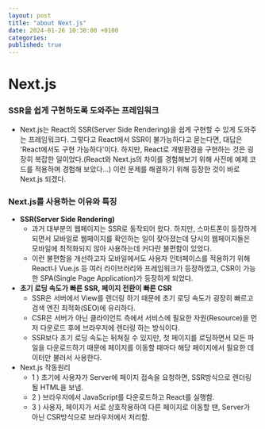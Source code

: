 ```yaml
---
layout: post
title: "about Next.js"
date: 2024-01-26 10:30:00 +0100
categories:
published: true
---
```


# Next.js

### **SSR을 쉽게 구현하도록 도와주는 프레임워크**

- Next.js는 React의 SSR(Server Side Rendering)을 쉽게 구현할 수 있게 도와주는 프레임워크다. 그렇다고 React에서 SSR이 불가능하다고 묻는다면, 대답은 'React에서도 구현 가능하다'이다. 하지만, React로 개발환경을 구현하는 것은 굉장히 복잡한 일이었다.(React와 Next.js의 차이를 경험해보기 위해 사전에 예제 코드를 적용하며 경험해 보았다...) 이런 문제를 해결하기 위해 등장한 것이 바로 Next.js 되겠다.

### **Next.js를 사용하는 이유와 특징**

- **SSR(Server Side Rendering)**
  - 과거 대부분의 웹페이지는 SSR로 동작되어 왔다. 하지만, 스마트폰이 등장하게 되면서 모바일로 웹페이지를 확인하는 일이 잦아졌는데 당시의 웹페이지들은 모바일에 최적화되지 않아 사용하는데 커다란 불편함이 있었다.
  - 이런 불편함을 개선하고자 모바일에서도 사용자 인터페이스를 적용하기 위해 React나 Vue.js 등 여러 라이브러리와 프레임워크가 등장하였고, CSR이 가능한 SPA(Single Page Application)가 등장하게 되었다.
- **초기 로딩 속도가 빠른 SSR, 페이지 전환이 빠른 CSR**
  - SSR은 서버에서 View를 렌더링 하기 때문에 초기 로딩 속도가 굉장히 빠르고 검색 엔진 최적화(SEO)에 유리하다.
  - CSR은 서버가 아닌 클라이언트 측에서 서비스에 필요한 자원(Resource)을 먼저 다운로드 후에 브라우저에 렌더링 하는 방식이다.
  - SSR보다 초기 로딩 속도는 뒤쳐질 수 있지만, 첫 페이지를 로딩하면서 모든 파일을 다운로드하기 때문에 페이지를 이동할 때마다 해당 페이지에서 필요한 데이터만 불러서 사용한다.
- Next.js 작동원리
  - 1 ) 초기에 사용자가 Server에 페이지 접속을 요청하면, SSR방식으로 렌더링 될 HTML을 보냄.
  - 2 ) 브라우저에서 JavaScript를 다운로드하고 React를 실행함.
  - 3 ) 사용자, 페이지가 서로 상호작용하여 다른 페이지로 이동할 땐, Server가 아닌 CSR방식으로 브라우저에서 처리함.
